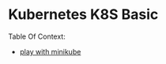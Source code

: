 # Kubernetes K8S Basic

Table Of Context:

- [play with minikube](./docs/minikube-on-azure-ubuntu.md)

